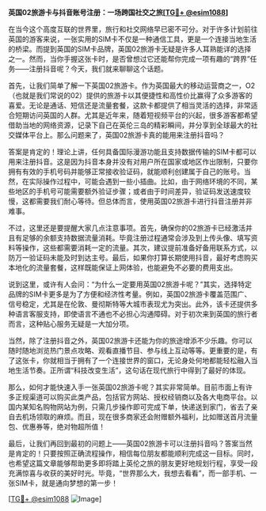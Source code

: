 **英国02旅游卡与抖音账号注册：一场跨国社交之旅[[TG💪+ @esim1088](https://t.me/s/esim1088)]**

在当今这个高度互联的世界里，旅行和社交网络早已密不可分。对于许多计划前往英国的游客来说，一张实用的SIM卡不仅是一种通信工具，更是一个连接当地生活的桥梁。而提到英国的SIM卡品牌，英国02旅游卡无疑是许多人耳熟能详的选择之一。然而，当你手握这张卡时，是否曾想过它还能帮你完成一项有趣的“跨界”任务——注册抖音呢？今天，我们就来聊聊这个话题。

首先，让我们简单了解一下英国02旅游卡。作为英国最大的移动运营商之一，O2（也就是我们常说的02）提供的旅游卡以其便捷性和高性价比赢得了众多游客的喜爱。无论是通话、短信还是流量套餐，这款卡都提供了相当灵活的选择，非常适合短期访问英国的人群。尤其是近年来，随着短视频平台的兴起，很多游客都希望借助当地的网络资源，记录下自己在英伦三岛的精彩瞬间，并分享到全球最大的社交媒体平台上。那么问题来了，英国02旅游卡真的能用来注册抖音吗？

答案是肯定的！理论上讲，任何具备国际漫游功能且支持数据传输的SIM卡都可以用来注册抖音。这是因为抖音本身并没有对用户所在国家或地区作出限制，只要你拥有有效的手机号码并能够正常接收验证码，就能顺利创建属于自己的账号。当然，在实际操作过程中，可能会遇到一些小插曲。比如，由于网络环境的不同，某些地区的手机号可能需要额外验证步骤；或者由于时间差异，验证码发送速度较慢，这都需要我们耐心等待。但总体而言，使用英国02旅游卡进行抖音注册并非难事。

不过，这里还是要提醒大家几点注意事项。首先，确保你的02旅游卡已经激活并且有足够的余额支持数据流量消耗。毕竟注册过程通常会涉及到上传头像、填写资料等操作，这些都需要消耗一定的流量。其次，建议提前准备好备用联系方式，以防万一验证码未能及时到达主号。最后，如果你打算长期使用抖音，最好考虑购买本地化的流量套餐，这样既能保证上网体验，也能避免不必要的费用支出。

说到这里，或许有人会问：“为什么一定要用英国02旅游卡呢？”其实，选择特定品牌的SIM卡更多是为了方便和经济性考量。例如，英国02旅游卡覆盖范围广、信号稳定，尤其是在伦敦、曼彻斯特等大城市表现尤为突出。此外，该卡还提供多种语言客服支持，即使语言不通也不必担心沟通障碍。对于初次来到英国的旅行者而言，这种贴心服务无疑是一大加分项。

当然，除了注册抖音之外，英国02旅游卡还能为你的旅途增添不少乐趣。你可以随时随地浏览热门景点攻略、观看直播节目、参与线上互动等等。更重要的是，有了这张卡，你就相当于拥有了一个连接世界的窗口，无论身处何地都能轻松融入当地生活节奏。正所谓“科技改变生活”，这句话在现代旅行中得到了最好的体现。

那么，如何才能快速入手一张英国02旅游卡呢？其实非常简单。目前市面上有许多正规渠道可以购买此类产品，包括官方网站、授权经销商以及各大电商平台。以国内某知名购物网站为例，只需几步操作即可完成下单，快递送到家门，省去了亲自去机场领取的麻烦。而且，现在很多商家还会附赠额外福利，比如赠送首月流量包、优惠券等，绝对物超所值！

最后，让我们再回到最初的问题上——英国02旅游卡可以注册抖音吗？答案当然是肯定的！只要按照正确流程操作，相信每位朋友都能顺利完成这一目标。同时，也希望这篇文章能够帮助更多即将踏上英伦之旅的朋友更好地规划行程，享受一段充满惊喜与收获的美好时光。毕竟，“世界那么大，我想去看看”，而一部手机、一张SIM卡，就是通向梦想的第一步！

[[TG💪+ @esim1088](https://t.me/s/esim1088) ![Image](https://i.postimg.cc/4NQfJmqS/Snipaste-2025-05-13-00-14-12.png)]